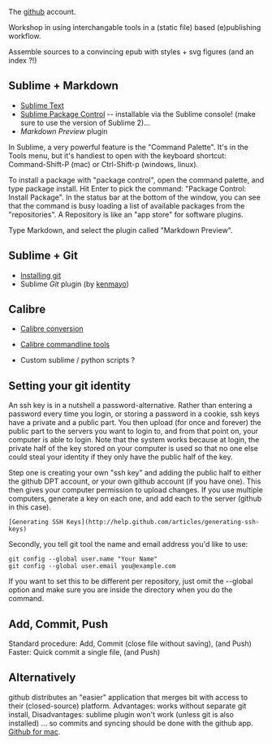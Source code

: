 The [github](https://github.com/DigitalPublishingToolkit) account.

Workshop in using interchangable tools in a (static file) based (e)publishing workflow.

Assemble sources to a convincing epub with styles + svg figures (and an index ?!)


Sublime + Markdown
----------------------------

* [Sublime Text](http://www.sublimetext.com/)
* [Sublime Package Control](http://sublime.wbond.net) -- installable via the Sublime console! (make sure to use the version of Sublime 2)...
* *Markdown Preview* plugin

In Sublime, a very powerful feature is the "Command Palette". It's in the Tools menu, but it's handiest to open with the keyboard shortcut: Command-Shift-P (mac) or Ctrl-Shift-p (windows, linux).

To install a package with "package control", open the command palette, and type package install. Hit Enter to pick the command: "Package Control: Install Package". In the status bar at the bottom of the window, you can see that the command is busy loading a list of available packages from the "repositories". A Repository is like an "app store" for software plugins.

Type Markdown, and select the plugin called "Markdown Preview".


Sublime + Git
---------------

* [Installing git](http://git-scm.com/download/)
* Sublime *Git* plugin (by [kenmayo](http://github.com/kemayo/sublime-text-git/wiki))


Calibre
-----------

* [Calibre conversion](http://manual.calibre-ebook.com/conversion.html)
* [Calibre commandline tools](http://manual.calibre-ebook.com/cli/cli-index.html)

* Custom sublime / python scripts ?


Setting your git identity
------------
An ssh key is in a nutshell a password-alternative. Rather than entering a password every time you login, or storing a password in a cookie, ssh keys have a private and a public part. You then upload (for once and forever) the public part to the servers you want to login to, and from that point on, your computer is able to login. Note that the system works because at login, the private half of the key stored on your computer is used so that no one else could steal your identity if they only have the public half of the key.

Step one is creating your own "ssh key" and adding the public half to either the github DPT account, or your own github account (if you have one). This then gives your computer permission to upload changes. If you use multiple computers, generate a key on each one, and add each to the server (github in this case).

    [Generating SSH Keys](http://help.github.com/articles/generating-ssh-keys)

Secondly, you tell git tool the name and email address you'd like to use:

    git config --global user.name "Your Name"
    git config --global user.email you@example.com

If you want to set this to be different per repository, just omit the --global option and make sure you are inside the directory when you do the command.


Add, Commit, Push
------------------

Standard procedure: Add, Commit (close file without saving), (and Push)
Faster: Quick commit a single file, (and Push)


Alternatively
--------------
github distributes an "easier" application that merges bit with access to their (closed-source) platform. Advantages: works without separate git install, Disadvantages: sublime plugin won't work (unless git is also installed) ... so commits and syncing should be done with the github app. [Github for mac](http://mac.github.com/).


